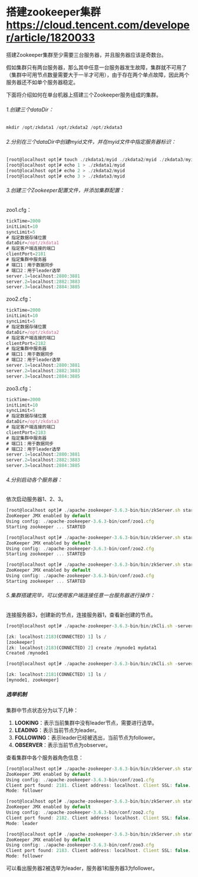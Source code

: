# 搭建zookeeper集群 https://cloud.tencent.com/developer/article/1820033

搭建Zookeeper集群至少需要三台服务器，并且服务器应该是奇数台。

假如集群只有两台服务器，那么其中任意一台服务器发生故障，集群就不可用了（集群中可用节点数量需要大于一半才可用），由于存在两个单点故障，因此两个服务器还不如单个服务器稳定。

下面将介绍如何在单台机器上搭建三个Zookeeper服务组成的集群。

###### 1.创建三个dataDir：

```javascript
mkdir /opt/zkdata1 /opt/zkdata2 /opt/zkdata3
```



###### 2.分别在三个dataDir中创建myid文件，并在myid文件中指定服务器标识：

```javascript
[root@localhost opt]# touch ./zkdata1/myid ./zkdata2/myid ./zkdata3/myid
[root@localhost opt]# echo 1 > ./zkdata1/myid
[root@localhost opt]# echo 2 > ./zkdata2/myid
[root@localhost opt]# echo 3 > ./zkdata3/myid
```



###### 3.创建三个Zookeeper配置文件，并添加集群配置：

zoo1.cfg：

```javascript
tickTime=2000
initLimit=10
syncLimit=5
# 指定数据存储位置
dataDir=/opt/zkdata1
# 指定客户端连接的端口
clientPort=2181
# 指定集群中服务器
# 端口1：用于数据同步
# 端口2：用于leader选举
server.1=localhost:2880:3881
server.2=localhost:2882:3883
server.3=localhost:2884:3885
```



zoo2.cfg：

```javascript
tickTime=2000
initLimit=10
syncLimit=5
# 指定数据存储位置
dataDir=/opt/zkdata2
# 指定客户端连接的端口
clientPort=2182
# 指定集群中服务器
# 端口1：用于数据同步
# 端口2：用于leader选举
server.1=localhost:2880:3881
server.2=localhost:2882:3883
server.3=localhost:2884:3885
```



zoo3.cfg：

```javascript
tickTime=2000
initLimit=10
syncLimit=5
# 指定数据存储位置
dataDir=/opt/zkdata3
# 指定客户端连接的端口
clientPort=2183
# 指定集群中服务器
# 端口1：用于数据同步
# 端口2：用于leader选举
server.1=localhost:2880:3881
server.2=localhost:2882:3883
server.3=localhost:2884:3885
```



###### 4.分别启动各个服务器：

依次启动服务器1、2、3。

```javascript
[root@localhost opt]# ./apache-zookeeper-3.6.3-bin/bin/zkServer.sh start ./apache-zookeeper-3.6.3-bin/conf/zoo1.cfg 
ZooKeeper JMX enabled by default
Using config: ./apache-zookeeper-3.6.3-bin/conf/zoo1.cfg
Starting zookeeper ... STARTED

[root@localhost opt]# ./apache-zookeeper-3.6.3-bin/bin/zkServer.sh start ./apache-zookeeper-3.6.3-bin/conf/zoo2.cfg 
ZooKeeper JMX enabled by default
Using config: ./apache-zookeeper-3.6.3-bin/conf/zoo2.cfg
Starting zookeeper ... STARTED

[root@localhost opt]# ./apache-zookeeper-3.6.3-bin/bin/zkServer.sh start ./apache-zookeeper-3.6.3-bin/conf/zoo3.cfg 
ZooKeeper JMX enabled by default
Using config: ./apache-zookeeper-3.6.3-bin/conf/zoo3.cfg
Starting zookeeper ... STARTED
```



###### 5.集群搭建完毕，可以使用客户端连接任意一台服务器进行操作：

连接服务器3，创建新的节点，连接服务器1，查看新创建的节点。

```javascript
[root@localhost opt]# ./apache-zookeeper-3.6.3-bin/bin/zkCli.sh -server localhost:2183

[zk: localhost:2183(CONNECTED) 1] ls /
[zookeeper]
[zk: localhost:2183(CONNECTED) 2] create /mynode1 mydata1
Created /mynode1

[root@localhost opt]# ./apache-zookeeper-3.6.3-bin/bin/zkCli.sh -server localhost:2181

[zk: localhost:2181(CONNECTED) 1] ls /
[mynode1, zookeeper]
```



##### 选举机制

集群中节点状态分为以下几种：

1.  **LOOKING**：表示当前集群中没有leader节点，需要进行选举。 
2.  **LEADING**：表示当前节点为leader。 
3.  **FOLLOWING**：表示leader已经被选出，当前节点为follower。 
4.  **OBSERVER**：表示当前节点为observer。 

查看集群中各个服务器角色信息：

```javascript
[root@localhost opt]# ./apache-zookeeper-3.6.3-bin/bin/zkServer.sh status ./apache-zookeeper-3.6.3-bin/conf/zoo1.cfg 
ZooKeeper JMX enabled by default
Using config: ./apache-zookeeper-3.6.3-bin/conf/zoo1.cfg
Client port found: 2181. Client address: localhost. Client SSL: false.
Mode: follower

[root@localhost opt]# ./apache-zookeeper-3.6.3-bin/bin/zkServer.sh status ./apache-zookeeper-3.6.3-bin/conf/zoo2.cfg 
ZooKeeper JMX enabled by default
Using config: ./apache-zookeeper-3.6.3-bin/conf/zoo2.cfg
Client port found: 2182. Client address: localhost. Client SSL: false.
Mode: leader

[root@localhost opt]# ./apache-zookeeper-3.6.3-bin/bin/zkServer.sh status ./apache-zookeeper-3.6.3-bin/conf/zoo3.cfg 
ZooKeeper JMX enabled by default
Using config: ./apache-zookeeper-3.6.3-bin/conf/zoo3.cfg
Client port found: 2183. Client address: localhost. Client SSL: false.
Mode: follower
```

可以看出服务器2被选举为leader，服务器1和服务器3为follower。
